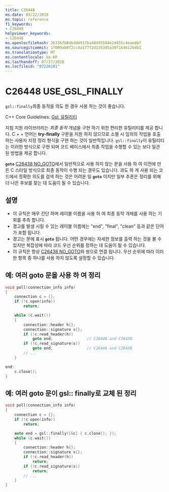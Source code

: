 ```yaml
---
title: C26448
ms.date: 03/22/2018
ms.topic: reference
f1_keywords:
- C26448
helpviewer_keywords:
- C26448
ms.openlocfilehash: 2b33bfb84bdd491fba48495584e2d455c4eaedbf
ms.sourcegitcommit: 1f009ab0f2cc4a177f2d1353d5a38f164612bdb1
ms.translationtype: MT
ms.contentlocale: ko-KR
ms.lasthandoff: 07/27/2020
ms.locfileid: "87226101"
---
```

# <a name="c26448-use_gsl_finally"></a>C26448 USE_GSL_FINALLY

`gsl::finally`최종 동작을 의도 한 경우 사용 하는 것이 좋습니다.

C++ Core Guidelines: [Gsl: 유틸리티](https://github.com/isocpp/CppCoreGuidelines/blob/master/CppCoreGuidelines.md#SS-utilities)

지침 지원 라이브러리는 *최종 동작* 개념을 구현 하기 위한 편리한 유틸리티를 제공 합니다. C + + 언어는 **try-finally** 구문을 지원 하지 않으므로 소멸 시 임의의 작업을 호출 하는 사용자 지정 정리 형식을 구현 하는 것이 일반적입니다. `gsl::finally`이 유틸리티는 이러한 방식으로 구현 되며 코드 베이스에서 최종 작업을 수행할 수 있는 보다 일관 된 방법을 제공 합니다.

**`goto`** [C26438 NO_GOTO](c26438.md)에서 일반적으로 사용 하지 않는 문을 사용 하 여 이전에 만든 C 스타일 방식으로 최종 동작이 수행 되는 경우도 있습니다. 과도 하 게 사용 되는 코드에서 정확한 의도를 검색 하는 것은 어려운 일 **`goto`** 이지만 일부 추론은 정리를 위해 더 나은 후보를 찾는 데 도움이 될 수 있습니다.

## <a name="remarks"></a>설명

- 이 규칙은 매우 간단 하며 레이블 이름을 사용 하 여 최종 동작 개체를 사용 하는 기회를 추측 합니다.
- 경고를 발생 시킬 수 있는 레이블 이름에는 "end", "final", "clean" 등과 같은 단어가 포함 됩니다.
- 경고는 문에 표시 **`goto`** 됩니다. 어떤 경우에는 자세한 정보를 출력 하는 것을 볼 수 있지만 복잡성에 따라 코드 우선 순위를 정하는 데 도움이 될 수 있습니다.
- 이 규칙은 항상 [C26438 NO_GOTO](c26438.md)와 쌍으로 연결 됩니다. 우선 순위에 따라 이러한 항목 중 하나를 사용 하지 않도록 설정할 수 있습니다.

## <a name="example-cleanup-with-multiple-goto-statements"></a>예: 여러 goto 문을 사용 하 여 정리

```cpp
void poll(connection_info info)
{
    connection c = {};
    if (!c.open(info))
        return;

    while (c.wait())
    {
        connection::header h{};
        connection::signature s{};
        if (!c.read_header(h))
            goto end;               // C26448 and C26438
        if (!c.read_signature(s))
            goto end;               // C26448 and C26438
        // ...
    }

end:
    c.close();
}
```

## <a name="example-cleanup-with-multiple-goto-statements-replaced-by-gslfinally"></a>예: 여러 goto 문이 gsl:: finally로 교체 된 정리

```cpp
void poll(connection_info info)
{
    connection c = {};
    if (!c.open(info))
        return;

    auto end = gsl::finally([&c] { c.close(); });
    while (c.wait())
    {
        connection::header h{};
        connection::signature s{};
        if (!c.read_header(h))
            return;
        if (!c.read_signature(s))
            return;
        // ...
    }
}
```
